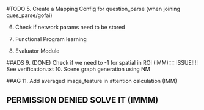 #TODO
5. Create a Mapping Config for question_parse (when joining ques_parse/gofai)

6. Check if network params need to be stored

7. Functional Program learning
8. Evaluator Module

##ADS
9. (DONE) Check if we need to -1 for spatial in ROI (IMM):::: ISSUE!!!! See verification.txt
10. Scene graph generation using NM

##AG
11. Add averaged image_feature in attention calculation (IMM)


## PERMISSION DENIED SOLVE IT (IMMM)
